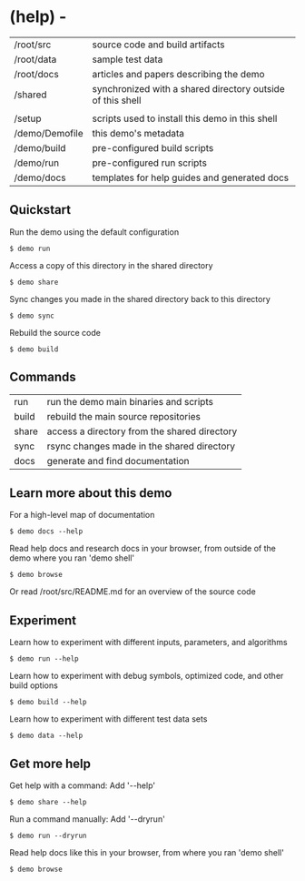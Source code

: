 # (help) -

|                |                                                            |
| -------------- | ---------------------------------------------------------- |
| /root/src      | source code and build artifacts                            |
| /root/data     | sample test data                                           |
| /root/docs     | articles and papers describing the demo                    |
| /shared        | synchronized with a shared directory outside of this shell |
|                |                                                            |
| /setup         | scripts used to install this demo in this shell            |
| /demo/Demofile | this demo's metadata                                       |
| /demo/build    | pre-configured build scripts                               |
| /demo/run      | pre-configured run scripts                                 |
| /demo/docs     | templates for help guides and generated docs               |

## Quickstart

Run the demo using the default configuration

```
$ demo run
```

Access a copy of this directory in the shared directory

```
$ demo share
```

Sync changes you made in the shared directory back to this directory

```
$ demo sync
```

Rebuild the source code

```
$ demo build
```

## Commands

|       |                                              |
| ----- | -------------------------------------------- |
| run   | run the demo main binaries and scripts       |
| build | rebuild the main source repositories         |
| share | access a directory from the shared directory |
| sync  | rsync changes made in the shared directory   |
| docs  | generate and find documentation              |

## Learn more about this demo

For a high-level map of documentation

```
$ demo docs --help
```

Read help docs and research docs in your browser, from outside of the demo where you ran 'demo shell'

```
$ demo browse
```

Or read /root/src/README.md for an overview of the source code

## Experiment

Learn how to experiment with different inputs, parameters, and algorithms

```
$ demo run --help
```

Learn how to experiment with debug symbols, optimized code, and other build options

```
$ demo build --help
```

Learn how to experiment with different test data sets

```
$ demo data --help
```

## Get more help

Get help with a command: Add '--help'

```
$ demo share --help
```

Run a command manually: Add '--dryrun'

```
$ demo run --dryrun
```

Read help docs like this in your browser, from where you ran 'demo shell'

```
$ demo browse
```
